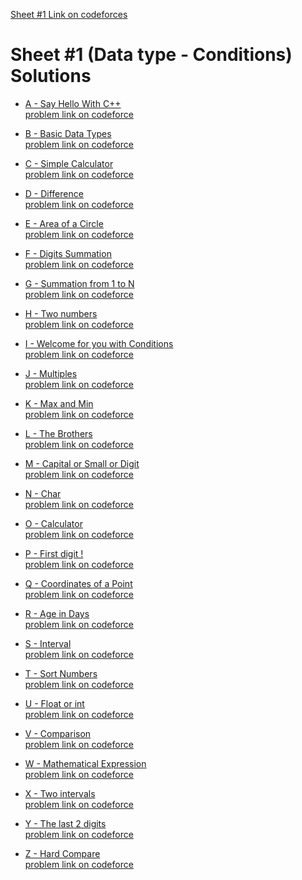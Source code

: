 [Sheet #1 Link on codeforces](https://codeforces.com/group/MWSDmqGsZm/contest/219158)
#  Sheet #1 (Data type - Conditions) Solutions
- [A - Say Hello With C++](https://github.com/ShaadyEmad/Codeforces_Python_Solutions/blob/main/Assiut%20University%20Training%20-%20Newcomers/Sheet%20%231%20(Data%20type%20-%20Conditions)/A%20-%20Say%20Hello%20With%20C%2B%2B.py)\
[problem link on codeforce](https://codeforces.com/group/MWSDmqGsZm/contest/219158/problem/A)

- [B - Basic Data Types](https://github.com/ShaadyEmad/Codeforces_Python_Solutions/blob/main/Assiut%20University%20Training%20-%20Newcomers/Sheet%20%231%20(Data%20type%20-%20Conditions)/B%20-%20Basic%20Data%20Types.py)\
[problem link on codeforce](https://codeforces.com/group/MWSDmqGsZm/contest/219158/problem/B)

- [C - Simple Calculator](https://github.com/ShaadyEmad/Codeforces_Python_Solutions/blob/main/Assiut%20University%20Training%20-%20Newcomers/Sheet%20%231%20(Data%20type%20-%20Conditions)/C%20-%20Simple%20Calculator.py)\
[problem link on codeforce](https://codeforces.com/group/MWSDmqGsZm/contest/219158/problem/C)

- [D - Difference](https://github.com/ShaadyEmad/Codeforces_Python_Solutions/blob/main/Assiut%20University%20Training%20-%20Newcomers/Sheet%20%231%20(Data%20type%20-%20Conditions)/D%20-%20Difference.py)\
[problem link on codeforce](https://codeforces.com/group/MWSDmqGsZm/contest/219158/problem/D)

- [E - Area of a Circle](https://github.com/ShaadyEmad/Codeforces_Python_Solutions/blob/main/Assiut%20University%20Training%20-%20Newcomers/Sheet%20%231%20(Data%20type%20-%20Conditions)/E%20-%20Area%20of%20a%20Circle.py)\
[problem link on codeforce](https://codeforces.com/group/MWSDmqGsZm/contest/219158/problem/E)

- [F - Digits Summation](https://github.com/ShaadyEmad/Codeforces_Python_Solutions/blob/main/Assiut%20University%20Training%20-%20Newcomers/Sheet%20%231%20(Data%20type%20-%20Conditions)/F%20-%20Digits%20Summation.py)\
[problem link on codeforce](https://codeforces.com/group/MWSDmqGsZm/contest/219158/problem/F)

- [G - Summation from 1 to N](https://github.com/ShaadyEmad/Codeforces_Python_Solutions/blob/main/Assiut%20University%20Training%20-%20Newcomers/Sheet%20%231%20(Data%20type%20-%20Conditions)/G%20-%20Summation%20from%201%20to%20N.py)\
[problem link on codeforce](https://codeforces.com/group/MWSDmqGsZm/contest/219158/problem/G)

- [H - Two numbers](https://github.com/ShaadyEmad/Codeforces_Python_Solutions/blob/main/Assiut%20University%20Training%20-%20Newcomers/Sheet%20%231%20(Data%20type%20-%20Conditions)/H%20-%20Two%20numbers.py)\
[problem link on codeforce](https://codeforces.com/group/MWSDmqGsZm/contest/219158/problem/H)

- [I - Welcome for you with Conditions](https://github.com/ShaadyEmad/Codeforces_Python_Solutions/blob/main/Assiut%20University%20Training%20-%20Newcomers/Sheet%20%231%20(Data%20type%20-%20Conditions)/I%20-%20Welcome%20for%20you%20with%20Conditions.py)\
[problem link on codeforce](https://codeforces.com/group/MWSDmqGsZm/contest/219158/problem/I)

- [J - Multiples](https://github.com/ShaadyEmad/Codeforces_Python_Solutions/blob/main/Assiut%20University%20Training%20-%20Newcomers/Sheet%20%231%20(Data%20type%20-%20Conditions)/J%20-%20Multiples.py)\
[problem link on codeforce](https://codeforces.com/group/MWSDmqGsZm/contest/219158/problem/J)

- [K - Max and Min](https://github.com/ShaadyEmad/Codeforces_Python_Solutions/blob/main/Assiut%20University%20Training%20-%20Newcomers/Sheet%20%231%20(Data%20type%20-%20Conditions)/K%20-%20Max%20and%20Min.py)\
[problem link on codeforce](https://codeforces.com/group/MWSDmqGsZm/contest/219158/problem/K)

- [L - The Brothers](https://github.com/ShaadyEmad/Codeforces_Python_Solutions/blob/main/Assiut%20University%20Training%20-%20Newcomers/Sheet%20%231%20(Data%20type%20-%20Conditions)/L%20-%20The%20Brothers.py)\
[problem link on codeforce](https://codeforces.com/group/MWSDmqGsZm/contest/219158/problem/L)

- [M - Capital or Small or Digit](https://github.com/ShaadyEmad/Codeforces_Python_Solutions/blob/main/Assiut%20University%20Training%20-%20Newcomers/Sheet%20%231%20(Data%20type%20-%20Conditions)/M%20-%20Capital%20or%20Small%20or%20Digit.py)\
[problem link on codeforce](https://codeforces.com/group/MWSDmqGsZm/contest/219158/problem/M)

- [N - Char](https://github.com/ShaadyEmad/Codeforces_Python_Solutions/blob/main/Assiut%20University%20Training%20-%20Newcomers/Sheet%20%231%20(Data%20type%20-%20Conditions)/N%20-%20Char.py)\
[problem link on codeforce](https://codeforces.com/group/MWSDmqGsZm/contest/219158/problem/N)

- [O - Calculator](https://github.com/ShaadyEmad/Codeforces_Python_Solutions/blob/main/Assiut%20University%20Training%20-%20Newcomers/Sheet%20%231%20(Data%20type%20-%20Conditions)/O%20-%20Calculator.py)\
[problem link on codeforce](https://codeforces.com/group/MWSDmqGsZm/contest/219158/problem/O)

- [P - First digit !](https://github.com/ShaadyEmad/Codeforces_Python_Solutions/blob/main/Assiut%20University%20Training%20-%20Newcomers/Sheet%20%231%20(Data%20type%20-%20Conditions)/P%20-%20First%20digit%20!.py)\
[problem link on codeforce](https://codeforces.com/group/MWSDmqGsZm/contest/219158/problem/P)

- [Q - Coordinates of a Point](https://github.com/ShaadyEmad/Codeforces_Python_Solutions/blob/main/Assiut%20University%20Training%20-%20Newcomers/Sheet%20%231%20(Data%20type%20-%20Conditions)/Q%20-%20Coordinates%20of%20a%20Point.py)\
[problem link on codeforce](https://codeforces.com/group/MWSDmqGsZm/contest/219158/problem/Q)

- [R - Age in Days](https://github.com/ShaadyEmad/Codeforces_Python_Solutions/blob/main/Assiut%20University%20Training%20-%20Newcomers/Sheet%20%231%20(Data%20type%20-%20Conditions)/R%20-%20Age%20in%20Days.py)\
[problem link on codeforce](https://codeforces.com/group/MWSDmqGsZm/contest/219158/problem/R)

- [S - Interval](https://github.com/ShaadyEmad/Codeforces_Python_Solutions/blob/main/Assiut%20University%20Training%20-%20Newcomers/Sheet%20%231%20(Data%20type%20-%20Conditions)/S%20-%20Interval.py)\
[problem link on codeforce](https://codeforces.com/group/MWSDmqGsZm/contest/219158/problem/S)

- [T - Sort Numbers](https://github.com/ShaadyEmad/Codeforces_Python_Solutions/blob/main/Assiut%20University%20Training%20-%20Newcomers/Sheet%20%231%20(Data%20type%20-%20Conditions)/T%20-%20Sort%20Numbers.py)\
[problem link on codeforce](https://codeforces.com/group/MWSDmqGsZm/contest/219158/problem/T)

- [U - Float or int](https://github.com/ShaadyEmad/Codeforces_Python_Solutions/blob/main/Assiut%20University%20Training%20-%20Newcomers/Sheet%20%231%20(Data%20type%20-%20Conditions)/U%20-%20Float%20or%20int.py)\
[problem link on codeforce](https://codeforces.com/group/MWSDmqGsZm/contest/219158/problem/U)

- [V - Comparison](https://github.com/ShaadyEmad/Codeforces_Python_Solutions/blob/main/Assiut%20University%20Training%20-%20Newcomers/Sheet%20%231%20(Data%20type%20-%20Conditions)/V%20-%20Comparison.py)\
[problem link on codeforce](https://codeforces.com/group/MWSDmqGsZm/contest/219158/problem/V)

- [W - Mathematical Expression](https://github.com/ShaadyEmad/Codeforces_Python_Solutions/blob/main/Assiut%20University%20Training%20-%20Newcomers/Sheet%20%231%20(Data%20type%20-%20Conditions)/W%20-%20Mathematical%20Expression.py)\
[problem link on codeforce](https://codeforces.com/group/MWSDmqGsZm/contest/219158/problem/W)

- [X - Two intervals](https://github.com/ShaadyEmad/Codeforces_Python_Solutions/blob/main/Assiut%20University%20Training%20-%20Newcomers/Sheet%20%231%20(Data%20type%20-%20Conditions)/X%20-%20Two%20intervals.py)\
[problem link on codeforce](https://codeforces.com/group/MWSDmqGsZm/contest/219158/problem/X)

- [Y - The last 2 digits](https://github.com/ShaadyEmad/Codeforces_Python_Solutions/blob/main/Assiut%20University%20Training%20-%20Newcomers/Sheet%20%231%20(Data%20type%20-%20Conditions)/Y%20-%20The%20last%202%20digits.py)\
[problem link on codeforce](https://codeforces.com/group/MWSDmqGsZm/contest/219158/problem/Y)

- [Z - Hard Compare](https://github.com/ShaadyEmad/Codeforces_Python_Solutions/blob/main/Assiut%20University%20Training%20-%20Newcomers/Sheet%20%231%20(Data%20type%20-%20Conditions)/Z%20-%20Hard%20Compare.py)\
[problem link on codeforce](https://codeforces.com/group/MWSDmqGsZm/contest/219158/problem/Z)
